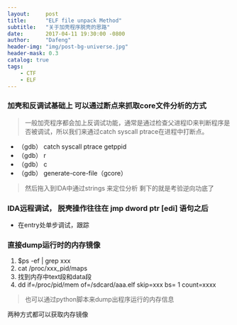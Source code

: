 ```yaml
---
layout:     post
title:      "ELF file unpack Method"
subtitle:   "关于加壳程序脱壳的思路"
date:       2017-04-11 19:30:00 -0800
author:     "Dafeng"
header-img: "img/post-bg-universe.jpg"
header-mask: 0.3
catalog: true
tags:
    - CTF
    - ELF
---
```


### 加壳和反调试基础上   可以通过断点来抓取core文件分析的方式
> 一般加壳程序都会加上反调试功能，通常是通过检查父进程ID来判断程序是否被调试，所以我们来通过catch syscall ptrace在进程中打断点。

* （gdb） catch syscall ptrace getppid
* （gdb） r
* （gdb） c
* （gdb） generate-core-file（gcore）

> 然后拖入到IDA中通过strings 来定位分析  剩下的就是考验逆向功底了


### IDA远程调试， 脱壳操作往往在 jmp dword ptr [edi] 语句之后
* 在entry处单步调试，跟踪

### 直接dump运行时的内存镜像
1. $ps -ef | grep  xxx
2. cat /proc/xxx_pid/maps
3. 找到内存中text段和data段
4. dd if=/proc/pid/mem  of=/sdcard/aaa.elf  skip=xxx  bs= 1 count=xxxx
> 也可以通过python脚本来dump出程序运行的内存信息

两种方式都可以获取内存镜像
